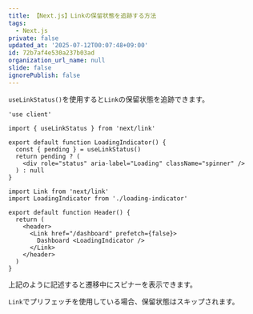 ```yaml
---
title: 【Next.js】Linkの保留状態を追跡する方法
tags:
  - Next.js
private: false
updated_at: '2025-07-12T00:07:48+09:00'
id: 72b7af4e530a237b03ad
organization_url_name: null
slide: false
ignorePublish: false
---
```

`useLinkStatus()`を使用すると`Link`の保留状態を追跡できます。

```tsx
'use client'
 
import { useLinkStatus } from 'next/link'
 
export default function LoadingIndicator() {
  const { pending } = useLinkStatus()
  return pending ? (
    <div role="status" aria-label="Loading" className="spinner" />
  ) : null
}

```

```tsx
import Link from 'next/link'
import LoadingIndicator from './loading-indicator'
 
export default function Header() {
  return (
    <header>
      <Link href="/dashboard" prefetch={false}>
        Dashboard <LoadingIndicator />
      </Link>
    </header>
  )
}

```

上記のように記述すると遷移中にスピナーを表示できます。

`Link`でプリフェッチを使用している場合、保留状態はスキップされます。
